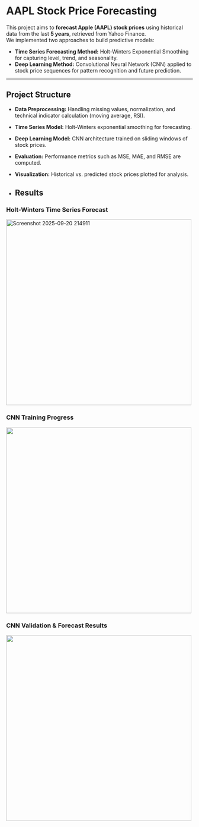 # AAPL Stock Price Forecasting

This project aims to **forecast Apple (AAPL) stock prices** using historical data from the last **5 years**, retrieved from Yahoo Finance.  
We implemented two approaches to build predictive models:  

- **Time Series Forecasting Method:** Holt-Winters Exponential Smoothing for capturing level, trend, and seasonality.  
- **Deep Learning Method:** Convolutional Neural Network (CNN) applied to stock price sequences for pattern recognition and future prediction.  

---

## Project Structure
- **Data Preprocessing:** Handling missing values, normalization, and technical indicator calculation (moving average, RSI).  
- **Time Series Model:** Holt-Winters exponential smoothing for forecasting.  
- **Deep Learning Model:** CNN architecture trained on sliding windows of stock prices.  
- **Evaluation:** Performance metrics such as MSE, MAE, and RMSE are computed.  
- **Visualization:** Historical vs. predicted stock prices plotted for analysis.

- ## Results

### Holt-Winters Time Series Forecast
<img width="500px" alt="Screenshot 2025-09-20 214911" src="https://github.com/user-attachments/assets/ca4867ca-4fe4-4480-bf07-37a629bc5efb" />

### CNN Training Progress
<img src="images/cnn_training.png" width="500px">

### CNN Validation & Forecast Results
<img src="images/cnn_results.png" width="500px">
